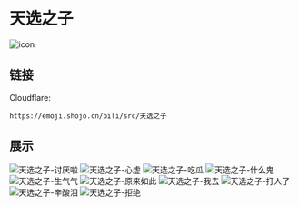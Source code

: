 # 天选之子
![icon](https://emoji.shojo.cn/bili/src/天选之子/icon.png)
## 链接
Cloudflare:
```
https://emoji.shojo.cn/bili/src/天选之子
```
## 展示
![天选之子-讨厌啦](https://emoji.shojo.cn/bili/src/天选之子/天选之子-讨厌啦.png)
![天选之子-心虚](https://emoji.shojo.cn/bili/src/天选之子/天选之子-心虚.png)
![天选之子-吃瓜](https://emoji.shojo.cn/bili/src/天选之子/天选之子-吃瓜.png)
![天选之子-什么鬼](https://emoji.shojo.cn/bili/src/天选之子/天选之子-什么鬼.png)
![天选之子-生气气](https://emoji.shojo.cn/bili/src/天选之子/天选之子-生气气.png)
![天选之子-原来如此](https://emoji.shojo.cn/bili/src/天选之子/天选之子-原来如此.png)
![天选之子-我去](https://emoji.shojo.cn/bili/src/天选之子/天选之子-我去.png)
![天选之子-打人了](https://emoji.shojo.cn/bili/src/天选之子/天选之子-打人了.png)
![天选之子-辛酸泪](https://emoji.shojo.cn/bili/src/天选之子/天选之子-辛酸泪.png)
![天选之子-拒绝](https://emoji.shojo.cn/bili/src/天选之子/天选之子-拒绝.png)
